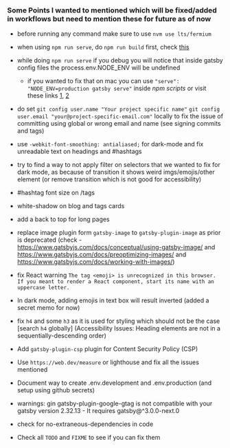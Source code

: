 ### Some Points I wanted to mentioned which will be fixed/added in workflows but need to mention these for future as of now

- before running any command make sure to use `nvm use lts/fermium`
- when using `npm run serve`, do `npm run build` first, check [this](https://github.com/gatsbyjs/gatsby/issues/3896)
- while doing `npm run serve` if you debug you will notice that inside gatsby config files the process.env.NODE_ENV will be undefined
  - if you wanted to fix that on mac you can use `"serve": "NODE_ENV=production gatsby serve"` inside _npm scripts_ or visit these links [1](https://github.com/gatsbyjs/gatsby/issues/3896), [2](https://spectrum.chat/gatsby-js/general/node-env-undefined-with-gatsby-serve~90bd8a7e-8028-4aa3-b68e-ab7052d0b06a)
- do set `git config user.name "Your project specific name"` `git config user.email "your@project-specific-email.com"` locally to fix the issue of committing using global or wrong email and name (see signing commits and tags)

- use `-webkit-font-smoothing: antialiased;` for dark-mode and fix unreadable text on headings and #hashtags
- try to find a way to not apply filter on selectors that we wanted to fix for dark mode, as because of transition it shows weird imgs/emojis/other element (or remove transition which is not good for accessibility)
- #hashtag font size on /tags
- white-shadow on blog and tags cards
- add a back to top for long pages
- replace image plugin form `gatsby-image` to `gatsby-plugin-image` as prior is deprecated (check - https://www.gatsbyjs.com/docs/conceptual/using-gatsby-image/ and https://www.gatsbyjs.com/docs/preoptimizing-images/ and https://www.gatsbyjs.com/docs/working-with-images/)
- fix React warning `The tag <emoji> is unrecognized in this browser. If you meant to render a React component, start its name with an uppercase letter.`
- In dark mode, adding emojis in text box will result inverted (added a secret memo for now)
- fix `h4` and some `h3` as it is used for styling which should not be the case [search `h4` globally] (Accessibility Issues: Heading elements are not in a sequentially-descending order)
- Add `gatsby-plugin-csp` plugin for Content Security Policy (CSP)
- Use `https://web.dev/measure` or lighthouse and fix all the issues mentioned
- Document way to create .env.development and .env.production (and setup using github secrets)

- warnings: gin gatsby-plugin-google-gtag is not compatible with your gatsby version 2.32.13 - It requires gatsby@^3.0.0-next.0
- check for no-extraneous-dependencies in code
- Check all `TODO` and `FIXME` to see if you can fix them